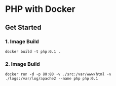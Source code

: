 # PHP with Docker

## Get Started

### 1. Image Build
```
docker build -t php:0.1 .
```

### 2. Image Build
```
docker run -d -p 80:80 -v ./src:/var/www/html -v ./logs:/var/log/apache2 --name php php:0.1
```